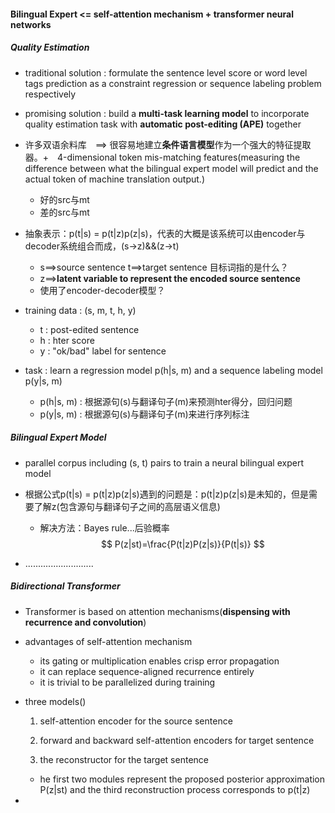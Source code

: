 #### Bilingual Expert <= self-attention mechanism + transformer neural networks

##### Quality Estimation

- traditional solution : formulate the sentence level score or word level tags prediction as a constraint regression or sequence labeling problem respectively
- promising solution : build a **multi-task learning model** to incorporate quality estimation task with **automatic post-editing (APE)** together
- 许多双语余料库　==> 很容易地建立**条件语言模型**作为一个强大的特征提取器。+　4-dimensional token mis-matching features(measuring the difference between what the bilingual expert model will predict and the actual token of machine translation output.)
  - 好的src与mt
  - 差的src与mt 

- 抽象表示：p(t|s) = p(t|z)p(z|s)，代表的大概是该系统可以由encoder与decoder系统组合而成，(s->z)&&(z->t)
  - s==>source sentence    t==>target sentence     目标词指的是什么？
  - z==>**latent variable to represent the encoded source sentence** 
  - 使用了encoder-decoder模型？
- training data : (s, m, t, h, y) 
  - t : post-edited sentence 
  - h : hter score
  - y : "ok/bad" label for sentence
- task : learn a regression model p(h|s, m) and a sequence labeling model p(y|s, m)
  - p(h|s, m) : 根据源句(s)与翻译句子(m)来预测hter得分，回归问题
  - p(y|s, m) : 根据源句(s)与翻译句子(m)来进行序列标注

##### Bilingual Expert Model

- parallel corpus including (s, t) pairs to train a neural bilingual expert model

- 根据公式p(t|s) = p(t|z)p(z|s)遇到的问题是：p(t|z)p(z|s)是未知的，但是需要了解z(包含源句与翻译句子之间的高层语义信息)

  - 解决方法：Bayes rule...后验概率 
    $$
    P(z|st)=\frac{P(t|z)P(z|s)}{P(t|s)}
    $$

- ...........................

##### Bidirectional Transformer

- Transformer is based on attention mechanisms(**dispensing with recurrence and convolution**)

- advantages of self-attention mechanism

  - its gating or multiplication enables crisp error propagation
  - it can replace sequence-aligned recurrence entirely
  - it is trivial to be parallelized during training

- three models()

  1. self-attention encoder for the source sentence

  2. forward and backward self-attention encoders for target sentence

  3. the reconstructor for the target sentence

  - he first two modules represent the proposed posterior approximation P(z|st) and the third reconstruction process corresponds to p(t|z)

- 


